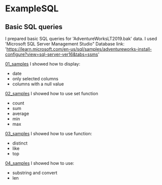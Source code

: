 # ExampleSQL
## Basic SQL queries

I prepared basic SQL queries for 'AdventureWorksLT2019.bak' data. I used 'Microsoft SQL Server Management Studio"
Database link: 'https://learn.microsoft.com/en-us/sql/samples/adventureworks-install-configure?view=sql-server-ver16&tabs=ssms'

[01_samples](queries/01_samples)
I showed how to display:
- date
- only selected columns
- columns with a null value

[02_samples](queries/02_samples)
I showed how to use set function
- count 
- sum 
- average
- min
- max

[03_samples](queries/03_samples)
I showed how to use function:
- distinct
- like
- top

[04_samples](queries/04_samples)
I showed how to use:
- substring and convert
- len

